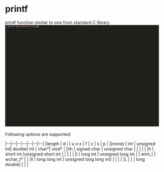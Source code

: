 # printf
printf function similar to one from standard C library
<img src="ft_printf.gif" alt="push-swap-animated" width="600"/>

Following options are supported:


|--|--|--|--|--|--|--|
|length	| d i |	u o x | f  |	c |	s |	p |
|(none)	| int	| unsigned int|	double|	int |	char*|	void* |
|hh	| signed char |	unsigned char	|	| | | |
|h	| short int	|unsigned short int	|	| | | |
|l	| long int	| unsigned long int	|	| wint_t	| wchar_t*	| |
|ll |	long long int |	unsigned long long int|	| | | |
|L	| | |		long double| | | |				

